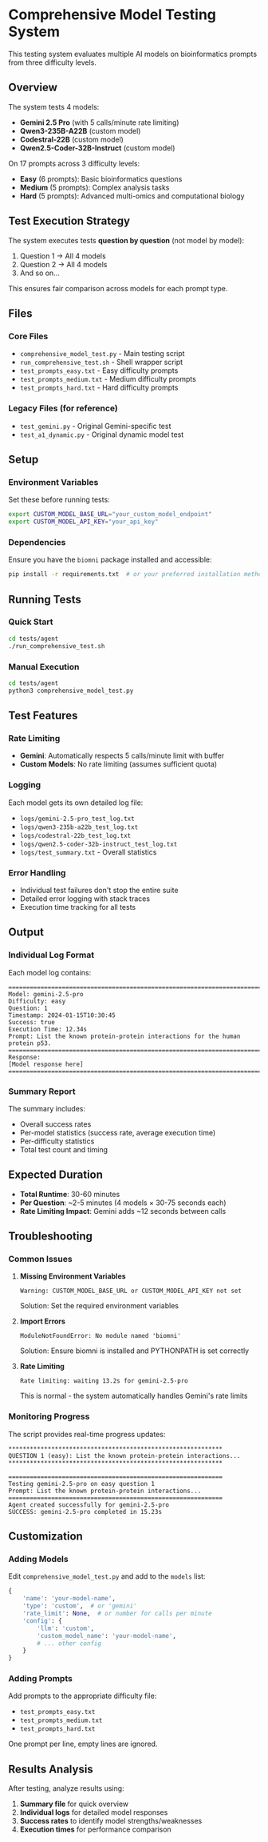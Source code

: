 # Comprehensive Model Testing System

This testing system evaluates multiple AI models on bioinformatics prompts from three difficulty levels.

## Overview

The system tests 4 models:
- **Gemini 2.5 Pro** (with 5 calls/minute rate limiting)
- **Qwen3-235B-A22B** (custom model)
- **Codestral-22B** (custom model)  
- **Qwen2.5-Coder-32B-Instruct** (custom model)

On 17 prompts across 3 difficulty levels:
- **Easy** (6 prompts): Basic bioinformatics questions
- **Medium** (5 prompts): Complex analysis tasks
- **Hard** (5 prompts): Advanced multi-omics and computational biology

## Test Execution Strategy

The system executes tests **question by question** (not model by model):
1. Question 1 → All 4 models
2. Question 2 → All 4 models  
3. And so on...

This ensures fair comparison across models for each prompt type.

## Files

### Core Files
- `comprehensive_model_test.py` - Main testing script
- `run_comprehensive_test.sh` - Shell wrapper script
- `test_prompts_easy.txt` - Easy difficulty prompts
- `test_prompts_medium.txt` - Medium difficulty prompts  
- `test_prompts_hard.txt` - Hard difficulty prompts

### Legacy Files (for reference)
- `test_gemini.py` - Original Gemini-specific test
- `test_a1_dynamic.py` - Original dynamic model test

## Setup

### Environment Variables
Set these before running tests:
```bash
export CUSTOM_MODEL_BASE_URL="your_custom_model_endpoint"
export CUSTOM_MODEL_API_KEY="your_api_key"
```

### Dependencies
Ensure you have the `biomni` package installed and accessible:
```bash
pip install -r requirements.txt  # or your preferred installation method
```

## Running Tests

### Quick Start
```bash
cd tests/agent
./run_comprehensive_test.sh
```

### Manual Execution
```bash
cd tests/agent
python3 comprehensive_model_test.py
```

## Test Features

### Rate Limiting
- **Gemini**: Automatically respects 5 calls/minute limit with buffer
- **Custom Models**: No rate limiting (assumes sufficient quota)

### Logging
Each model gets its own detailed log file:
- `logs/gemini-2.5-pro_test_log.txt`
- `logs/qwen3-235b-a22b_test_log.txt`
- `logs/codestral-22b_test_log.txt`  
- `logs/qwen2.5-coder-32b-instruct_test_log.txt`
- `logs/test_summary.txt` - Overall statistics

### Error Handling
- Individual test failures don't stop the entire suite
- Detailed error logging with stack traces
- Execution time tracking for all tests

## Output

### Individual Log Format
Each model log contains:
```
================================================================================
Model: gemini-2.5-pro
Difficulty: easy
Question: 1
Timestamp: 2024-01-15T10:30:45
Success: true
Execution Time: 12.34s
Prompt: List the known protein-protein interactions for the human protein p53.
================================================================================
Response:
[Model response here]
================================================================================
```

### Summary Report
The summary includes:
- Overall success rates
- Per-model statistics (success rate, average execution time)
- Per-difficulty statistics
- Total test count and timing

## Expected Duration

- **Total Runtime**: 30-60 minutes
- **Per Question**: ~2-5 minutes (4 models × 30-75 seconds each)
- **Rate Limiting Impact**: Gemini adds ~12 seconds between calls

## Troubleshooting

### Common Issues

1. **Missing Environment Variables**
   ```
   Warning: CUSTOM_MODEL_BASE_URL or CUSTOM_MODEL_API_KEY not set
   ```
   Solution: Set the required environment variables

2. **Import Errors**
   ```
   ModuleNotFoundError: No module named 'biomni'
   ```
   Solution: Ensure biomni is installed and PYTHONPATH is set correctly

3. **Rate Limiting**
   ```
   Rate limiting: waiting 13.2s for gemini-2.5-pro
   ```
   This is normal - the system automatically handles Gemini's rate limits

### Monitoring Progress

The script provides real-time progress updates:
```
************************************************************
QUESTION 1 (easy): List the known protein-protein interactions...
************************************************************

============================================================
Testing gemini-2.5-pro on easy question 1
Prompt: List the known protein-protein interactions...
============================================================
Agent created successfully for gemini-2.5-pro
SUCCESS: gemini-2.5-pro completed in 15.23s
```

## Customization

### Adding Models
Edit `comprehensive_model_test.py` and add to the `models` list:
```python
{
    'name': 'your-model-name',
    'type': 'custom',  # or 'gemini'
    'rate_limit': None,  # or number for calls per minute
    'config': {
        'llm': 'custom',
        'custom_model_name': 'your-model-name',
        # ... other config
    }
}
```

### Adding Prompts
Add prompts to the appropriate difficulty file:
- `test_prompts_easy.txt`
- `test_prompts_medium.txt`
- `test_prompts_hard.txt`

One prompt per line, empty lines are ignored.

## Results Analysis

After testing, analyze results using:
1. **Summary file** for quick overview
2. **Individual logs** for detailed model responses
3. **Success rates** to identify model strengths/weaknesses
4. **Execution times** for performance comparison 